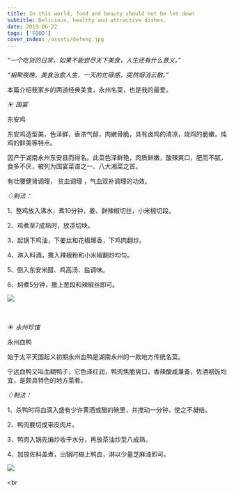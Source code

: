 ```yaml
---
title: In this world, food and beauty should not be let down
subtitle: Delicious, healthy and attractive dishes.
date: 2019-06-22
tags: ['FOOD']
cover_index: /assets/defeng.jpg
---
```

*“一个吃货的日常，如果不能尝尽天下美食，人生还有什么意义。”*

*“相聚夜晚，美食治愈人生，一天的忙碌感，突然烟消云散。”*


本篇介绍我家乡的两道经典美食，永州名菜，也是我的最爱。



*☀ 国宴*

东安鸡

东安鸡造型美，色泽鲜，香浓气醇，肉嫩骨脆，具有卤鸡的清凉，烧鸡的脆嫩，炖鸡的鲜美等特点。

因产于湖南永州东安县而得名。此菜色泽鲜艳，肉质鲜嫩，酸辣爽口，肥而不腻，食多不厌，被列为国宴菜谱之一、八大湘菜之首。

有壮腰健肾调理， 贫血调理 ，气血双补调理的功效。

*♢制法：*

1、整鸡放入沸水，煮10分钟，姜、鲜辣椒切丝，小米椒切段。

2、鸡煮至7成熟时，放凉切块。

3、起锅下鸡油，下姜丝和花椒爆香，下鸡肉翻炒。

4、淋入料酒，撒入辣椒粉和小米椒翻炒均匀。

5、倒入东安米醋、鸡高汤、盐调味。

6、焖煮5分钟，撒上葱段和辣椒丝即可。

<img src="/assets/de4.jpg">  <br>  
<br>

*☀ 永州珍馐*

永州血鸭

始于太平天国起义初期永州血鸭是湖南永州的一款地方传统名菜。

宁远血鸭又叫血糊鸭子，它色泽红润，鸭肉焦脆爽口，香辣酸咸兼备，佐酒咽饭均宜，是颇具特色的地方菜肴。

*♢制法：*

1、杀鸭时将血滴入盛有少许黄酒或醋的碗里，并搅动一分钟，使之不凝结。

2、鸭肉要切成带皮肉片。

3、鸭肉入锅先煸炒收干水分，再放茶油炒至八成熟。

4、加放佐料盖煮，出锅时糊上鸭血，淋以少量芝麻油即可。

<img src="/assets/de3.jpg">  <br>  
<br